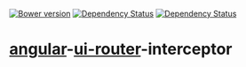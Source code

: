 [![Bower version](http://img.shields.io/bower/v/angular-ui-router-interceptor.svg?style=flat)](http://bower.io/search/?q=angular-ui-router-interceptor) [![Dependency Status](https://david-dm.org/mdreizin/ng-ui-router-interceptor.svg?style=flat)](https://david-dm.org/mdreizin/ng-ui-router-interceptor) [![Dependency Status](https://david-dm.org/mdreizin/ng-ui-router-interceptor/dev-status.svg?style=flat)](https://david-dm.org/mdreizin/ng-ui-router-interceptor#info=devDependencies)

[angular](https://github.com/angular/angular.js)-[ui-router](https://github.com/angular-ui/ui-router)-interceptor
=================================================================================================================
